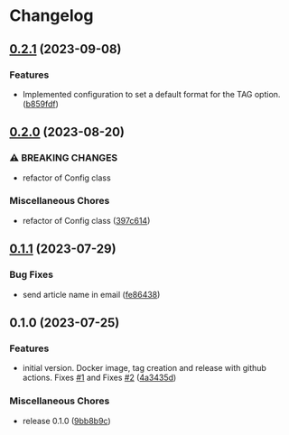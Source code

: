 # Changelog

## [0.2.1](https://github.com/natilou/wallabag-kindle-consumer/compare/v0.2.0...v0.2.1) (2023-09-08)


### Features

* Implemented configuration to set a default format for the TAG option. ([b859fdf](https://github.com/natilou/wallabag-kindle-consumer/commit/b859fdf0f6edf3b6f60cdc00e868b58477d81af5))

## [0.2.0](https://github.com/natilou/wallabag-kindle-consumer/compare/v0.1.1...v0.2.0) (2023-08-20)


### ⚠ BREAKING CHANGES

* refactor of Config class

### Miscellaneous Chores

* refactor of Config class ([397c614](https://github.com/natilou/wallabag-kindle-consumer/commit/397c6141fe6e433ad3f4938b655a705adf07f421))

## [0.1.1](https://github.com/natilou/wallabag-kindle-consumer/compare/v0.1.0...v0.1.1) (2023-07-29)


### Bug Fixes

* send article name in email ([fe86438](https://github.com/natilou/wallabag-kindle-consumer/commit/fe8643864964def2f8560812a83c66eb76a2050c))

## 0.1.0 (2023-07-25)


### Features

* initial version. Docker image, tag creation and release with github actions. Fixes [#1](https://github.com/natilou/wallabag-kindle-consumer/issues/1) and Fixes [#2](https://github.com/natilou/wallabag-kindle-consumer/issues/2) ([4a3435d](https://github.com/natilou/wallabag-kindle-consumer/commit/4a3435dab5d2fa3c548841e10bca39557fda7d44))


### Miscellaneous Chores

* release 0.1.0 ([9bb8b9c](https://github.com/natilou/wallabag-kindle-consumer/commit/9bb8b9c8cd41e91a8470dcc588f56b5e9b511e75))
